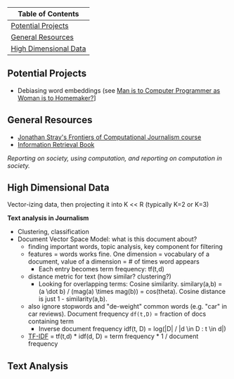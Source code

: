 | Table of Contents |
|-------------|
| [Potential Projects](#potential-projects) |
| [General Resources](#general-resources) |
| [High Dimensional Data](#high-dimensional-data)

## Potential Projects

- Debiasing word embeddings (see [Man is to Computer Programmer as Woman is to Homemaker?](https://arxiv.org/pdf/1607.06520.pdf)]

## General Resources

- [Jonathan Stray's Frontiers of Computational Journalism course](http://www.compjournalism.com/)
- [Information Retrieval Book](https://nlp.stanford.edu/IR-book/information-retrieval-book.html)

_Reporting on society, using computation, and reporting on computation in society._

## High Dimensional Data

Vector-izing data, then projecting it into K << R (typically K=2 or K=3)

**Text analysis in Journalism**
- Clustering, classification
- Document Vector Space Model: what is this document about?
  - finding important words, topic analysis, key component for filtering
  - features = words works fine. One dimension = vocabulary of a document, value of a dimension = # of times word appears
    - Each entry becomes term frequency: tf(t,d)
  - distance metric for text (how similar? clustering?)
    - Looking for overlapping terms: Cosine similarity. similary(a,b) = (a \dot b) / (mag(a) \times mag(b)) = cos(theta). Cosine distance is just 1 - similarity(a,b).
  - also ignore stopwords and "de-weight" common words (e.g. "car" in car reviews). Document frequency `df(t,D)` = fraction of docs containing term
    - Inverse document frequency idf(t, D) = log(|D| / |d \in D : t \in d|)
  - [TF-IDF](https://planspace.org/20150524-tfidf_is_about_what_matters/) = tf(t,d) * idf(d, D) = term frequency * 1 / document frequency

## Text Analysis
